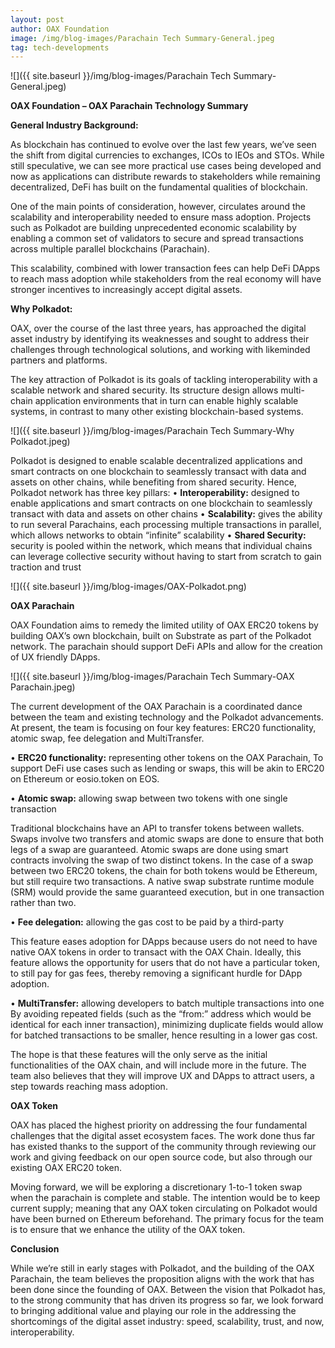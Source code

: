 ```yaml
---
layout: post
author: OAX Foundation
image: /img/blog-images/Parachain Tech Summary-General.jpeg
tag: tech-developments
---
```


![]({{ site.baseurl }}/img/blog-images/Parachain Tech Summary-General.jpeg)

<b>OAX Foundation – OAX Parachain Technology Summary</b>

<b>General Industry Background:</b>

As blockchain has continued to evolve over the last few years, we’ve seen the shift from digital currencies to exchanges, ICOs to IEOs and STOs. While still speculative, we can see more practical use cases being developed and now as applications can distribute rewards to stakeholders while remaining decentralized, DeFi has built on the fundamental qualities of blockchain. 

One of the main points of consideration, however, circulates around the scalability and interoperability needed to ensure mass adoption. Projects such as Polkadot are building unprecedented economic scalability by enabling a common set of validators to secure and spread transactions across multiple parallel blockchains (Parachain). 

This scalability, combined with lower transaction fees can help DeFi DApps to reach mass adoption while stakeholders from the real economy will have stronger incentives to increasingly accept digital assets. 

<b>Why Polkadot:</b>

OAX, over the course of the last three years, has approached the digital asset industry by identifying its weaknesses and sought to address their challenges through technological solutions, and working with likeminded partners and platforms.

The key attraction of Polkadot is its goals of tackling interoperability with a scalable network and shared security. Its structure design allows multi-chain application environments that in turn can enable highly scalable systems, in contrast to many other existing blockchain-based systems.

![]({{ site.baseurl }}/img/blog-images/Parachain Tech Summary-Why Polkadot.jpeg)

Polkadot is designed to enable scalable decentralized applications and smart contracts on one blockchain to seamlessly transact with data and assets on other chains, while benefiting from shared security. Hence, Polkadot network has three key pillars:
•	<b>Interoperability:</b> designed to enable applications and smart contracts on one blockchain to seamlessly transact with data and assets on other chains
•	<b>Scalability:</b> gives the ability to run several Parachains, each processing multiple transactions in parallel, which allows networks to obtain “infinite” scalability
•	<b>Shared Security:</b> security is pooled within the network, which means that individual chains can leverage collective security without having to start from scratch to gain traction and trust

![]({{ site.baseurl }}/img/blog-images/OAX-Polkadot.png)

<b>OAX Parachain</b>

OAX Foundation aims to remedy the limited utility of OAX ERC20 tokens by building OAX’s own blockchain, built on Substrate as part of the Polkadot network. The parachain should support DeFi APIs and allow for the creation of UX friendly DApps. 

![]({{ site.baseurl }}/img/blog-images/Parachain Tech Summary-OAX Parachain.jpeg)

The current development of the OAX Parachain is a coordinated dance between the team and existing technology and the Polkadot advancements. At present, the team is focusing on four key features: ERC20 functionality, atomic swap, fee delegation and MultiTransfer.

•	<b>ERC20 functionality:</b> representing other tokens on the OAX Parachain, 
To support DeFi use cases such as lending or swaps, this will be akin to ERC20 on Ethereum or eosio.token on EOS.

•	<b>Atomic swap:</b> allowing swap between two tokens with one single transaction

Traditional blockchains have an API to transfer tokens between wallets. Swaps involve two transfers and atomic swaps are done to ensure that both legs of a swap are guaranteed. Atomic swaps are done using smart contracts involving the swap of two distinct tokens. In the case of a swap between two ERC20 tokens, the chain for both tokens would be Ethereum, but still require two transactions. A native swap substrate runtime module (SRM) would provide the same guaranteed execution, but in one transaction rather than two.

•	<b>Fee delegation:</b> allowing the gas cost to be paid by a third-party

This feature eases adoption for DApps because users do not need to have native OAX tokens in order to transact with the OAX Chain. Ideally, this feature allows the opportunity for users that do not have a particular token, to still pay for gas fees, thereby removing a significant hurdle for DApp adoption.

•	<b>MultiTransfer:</b> allowing developers to batch multiple transactions into one 
By avoiding repeated fields (such as the “from:” address which would be identical for each inner transaction), minimizing duplicate fields would allow for batched transactions to be smaller, hence resulting in a lower gas cost.

The hope is that these features will the only serve as the initial functionalities of the OAX chain, and will include more in the future. The team also believes that they will improve UX and DApps to attract users, a step towards reaching mass adoption. 

<b>OAX Token</b>

OAX has placed the highest priority on addressing the four fundamental challenges that the digital asset ecosystem faces. The work done thus far has existed thanks to the support of the community through reviewing our work and giving feedback on our open source code, but also through our existing OAX ERC20 token. 

Moving forward, we will be exploring a discretionary 1-to-1 token swap when the parachain is complete and stable. The intention would be to keep current supply;
meaning that any OAX token circulating on Polkadot would have been burned on Ethereum beforehand. The primary focus for the team is to ensure that we enhance the utility of the OAX token.


<b>Conclusion</b>

While we’re still in early stages with Polkadot, and the building of the OAX Parachain, the team believes the proposition aligns with the work that has been done since the founding of OAX. Between the vision that Polkadot has, to the strong community that has driven its progress so far, we look forward to bringing additional value and playing our role in the addressing the shortcomings of the digital asset industry: speed, scalability, trust, and now, interoperability. 


